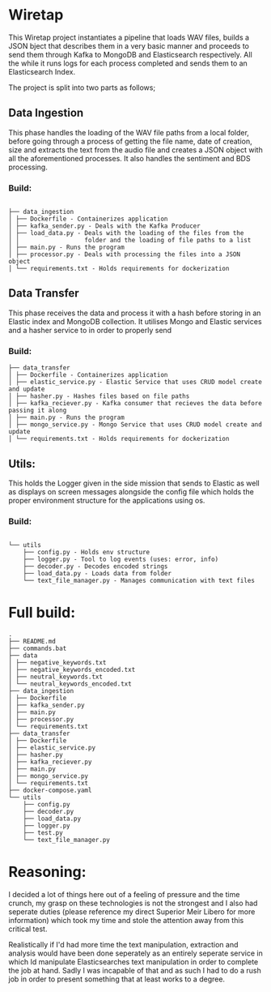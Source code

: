 # Wiretap

This Wiretap project instantiates a pipeline that loads WAV files, 
builds a JSON bject that describes them in a very basic manner 
and proceeds to send them through Kafka to MongoDB and Elasticsearch respectively.
All the while it runs logs for each process completed and sends them to an Elasticsearch Index.

The project is split into two parts as follows;

 ## Data Ingestion

This phase handles the loading of the WAV file paths from a local folder, before going through a process
of getting the file name, date of creation, size and extracts the text from the audio file and creates a JSON
object with all the aforementioned processes. It also handles the sentiment and BDS processing.

### Build:
```bach

├── data_ingestion
│ ├── Dockerfile - Containerizes application
│ ├── kafka_sender.py - Deals with the Kafka Producer
│ ├── load_data.py - Deals with the loading of the files from the 
│ │                  folder and the loading of file paths to a list
│ ├── main.py - Runs the program
│ ├── processor.py - Deals with processing the files into a JSON object
│ └── requirements.txt - Holds requirements for dockerization
```

## Data Transfer

This phase receives the data and process it with a hash before storing in an Elastic index
and MongoDB collection. It utilises Mongo and Elastic services and a hasher service to in order to properly send

### Build:
```bach
├── data_transfer
│ ├── Dockerfile - Containerizes application
│ ├── elastic_service.py - Elastic Service that uses CRUD model create and update
│ ├── hasher.py - Hashes files based on file paths
│ ├── kafka_reciever.py - Kafka consumer that recieves the data before passing it along
│ ├── main.py - Runs the program
│ ├── mongo_service.py - Mongo Service that uses CRUD model create and update
│ └── requirements.txt - Holds requirements for dockerization
```
## Utils:

This holds the Logger given in the side mission that sends to Elastic as well as displays on screen messages
alongside the config file which holds the proper environment structure for the applications using os.

### Build:
```bach

└── utils 
    ├── config.py - Holds env structure
    ├── logger.py - Tool to log events (uses: error, info)
    ├── decoder.py - Decodes encoded strings
    ├── load_data.py - Loads data from folder
    └── text_file_manager.py - Manages communication with text files
```

# Full build:

```bach
.
├── README.md
├── commands.bat
├── data
│ ├── negative_keywords.txt
│ ├── negative_keywords_encoded.txt
│ ├── neutral_keywords.txt
│ └── neutral_keywords_encoded.txt
├── data_ingestion
│ ├── Dockerfile
│ ├── kafka_sender.py
│ ├── main.py
│ ├── processor.py
│ └── requirements.txt
├── data_transfer
│ ├── Dockerfile
│ ├── elastic_service.py
│ ├── hasher.py
│ ├── kafka_reciever.py
│ ├── main.py
│ ├── mongo_service.py
│ └── requirements.txt
├── docker-compose.yaml
└── utils
    ├── config.py
    ├── decoder.py
    ├── load_data.py
    ├── logger.py
    ├── test.py
    └── text_file_manager.py
```

# Reasoning:
I decided a lot of things here out of a feeling of pressure and the time crunch, my grasp on these technologies is not the strongest and I also had seperate duties (please reference my direct Superior Meir Libero for more information) which took my time and stole the attention away from this critical test.

Realistically if I'd had more time the text manipulation, extraction and analysis would have been done seperately as an entirely seperate service in which Id manipulate Elasticsearches text manipulation in order to complete the job at hand. Sadly I was incapable of that and as such I had to do a rush job in order to present something that at least works to a degree.

